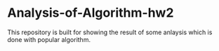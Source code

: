 # Analysis-of-Algorithm-hw2
This repository is built for showing the result of some anlaysis which is done with popular algorithm.

